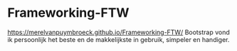 # Frameworking-FTW
https://merelvanpuymbroeck.github.io/Frameworking-FTW/
Bootstrap vond ik persoonlijk het beste en de makkelijkste in gebruik, simpeler en handiger.
